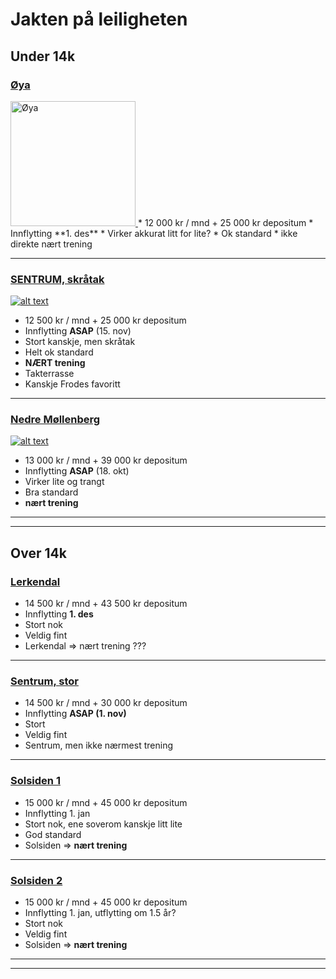 # Jakten på leiligheten

## Under 14k

### [Øya](https://www.finn.no/realestate/lettings/ad.html?finnkode=91720678)
<a href="https://www.finn.no/realestate/lettings/ad.html?finnkode=91720678">
  <img 
    src="https://images.finncdn.no/dynamic/1600w/2019/11/vertical-2/12/8/917/206/78_829053884.jpg" 
    alt="Øya" 
    width="200"
  />
</a>
* 12 000 kr / mnd + 25 000 kr depositum
* Innflytting **1. des**
* Virker akkurat litt for lite?
* Ok standard
* ikke direkte nært trening

---

### [SENTRUM, skråtak](https://www.finn.no/realestate/lettings/ad.html?finnkode=156917246)
[![alt text](https://images.finncdn.no/dynamic/1600w/2019/9/vertical-2/05/6/156/917/246_375647687.jpg "SENTRUM, skråtak")](https://www.finn.no/realestate/lettings/ad.html?finnkode=156917246)
* 12 500 kr / mnd + 25 000 kr depositum
* Innflytting **ASAP** (15. nov)
* Stort kanskje, men skråtak
* Helt ok standard
* **NÆRT trening**
* Takterrasse
* Kanskje Frodes favoritt

---

### [Nedre Møllenberg](https://www.finn.no/realestate/lettings/ad.html?finnkode=160801318)
[![alt text](https://images.finncdn.no/dynamic/1280w/2019/10/vertical-2/18/8/160/801/318_1369297802.jpg "Nedre Møllenberg")](https://www.finn.no/realestate/lettings/ad.html?finnkode=160801318)
* 13 000 kr / mnd + 39 000 kr depositum
* Innflytting **ASAP** (18. okt)
* Virker lite og trangt
* Bra standard
* **nært trening**

---
---

## Over 14k
### [Lerkendal](https://www.finn.no/realestate/lettings/ad.html?finnkode=163126244)
* 14 500 kr / mnd + 43 500 kr depositum
* Innflytting **1. des**
* Stort nok
* Veldig fint
* Lerkendal => nært trening ???

---

### [Sentrum, stor](https://www.finn.no/realestate/lettings/ad.html?finnkode=128970526)
* 14 500 kr / mnd + 30 000 kr depositum
* Innflytting **ASAP (1. nov)**
* Stort
* Veldig fint
* Sentrum, men ikke nærmest trening

---

### [Solsiden 1](https://www.finn.no/realestate/lettings/ad.html?finnkode=107818667)
* 15 000 kr / mnd + 45 000 kr depositum
* Innflytting 1. jan
* Stort nok, ene soverom kanskje litt lite
* God standard
* Solsiden => **nært trening**

---

### [Solsiden 2](https://www.finn.no/realestate/lettings/ad.html?finnkode=133549988)
* 15 000 kr / mnd + 45 000 kr depositum
* Innflytting 1. jan, utflytting om 1.5 år?
* Stort nok
* Veldig fint
* Solsiden => **nært trening**

---
---
